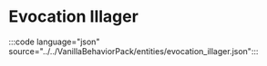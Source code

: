 # Evocation Illager

:::code language="json" source="../../VanillaBehaviorPack/entities/evocation_illager.json":::